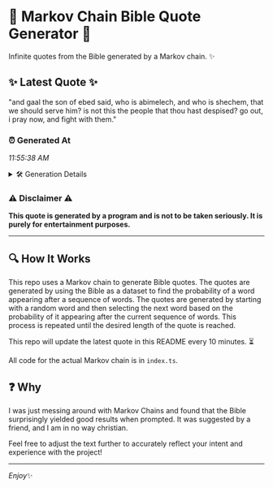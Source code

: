 # 📖 Markov Chain Bible Quote Generator 📖

Infinite quotes from the Bible generated by a Markov chain. ✨

## ✨ Latest Quote ✨
"and gaal the son of ebed said, who is abimelech, and who is shechem, that we should serve him? is not this the people that thou hast despised? go out, i pray now, and fight with them."

### ⏰ Generated At
*11:55:38 AM*

<details>
    <summary>🛠️ Generation Details</summary>
    <p>
        <strong>🌱 Seed:</strong> and<br>
        <strong>🔄 Iterations:</strong> 36<br>
        <strong>📜 Context History:</strong><br>[ and ]: gaal<br>[ and, gaal ]: the<br>[ and, gaal, the ]: son<br>[ and, gaal, the, son ]: of<br>[ and, gaal, the, son, of ]: ebed<br>[ and, gaal, the, son, of, ebed ]: said,<br>[ gaal, the, son, of, ebed, said, ]: who<br>[ the, son, of, ebed, said,, who ]: is<br>[ son, of, ebed, said,, who, is ]: abimelech,<br>[ of, ebed, said,, who, is, abimelech, ]: and<br>[ ebed, said,, who, is, abimelech,, and ]: who<br>[ said,, who, is, abimelech,, and, who ]: is<br>[ who, is, abimelech,, and, who, is ]: shechem,<br>[ is, abimelech,, and, who, is, shechem, ]: that<br>[ abimelech,, and, who, is, shechem,, that ]: we<br>[ and, who, is, shechem,, that, we ]: should<br>[ who, is, shechem,, that, we, should ]: serve<br>[ is, shechem,, that, we, should, serve ]: him?<br>[ shechem,, that, we, should, serve, him? ]: is<br>[ that, we, should, serve, him?, is ]: not<br>[ we, should, serve, him?, is, not ]: this<br>[ should, serve, him?, is, not, this ]: the<br>[ serve, him?, is, not, this, the ]: people<br>[ him?, is, not, this, the, people ]: that<br>[ is, not, this, the, people, that ]: thou<br>[ not, this, the, people, that, thou ]: hast<br>[ this, the, people, that, thou, hast ]: despised?<br>[ the, people, that, thou, hast, despised? ]: go<br>[ people, that, thou, hast, despised?, go ]: out,<br>[ that, thou, hast, despised?, go, out, ]: i<br>[ thou, hast, despised?, go, out,, i ]: pray<br>[ hast, despised?, go, out,, i, pray ]: now,<br>[ despised?, go, out,, i, pray, now, ]: and<br>[ go, out,, i, pray, now,, and ]: fight<br>[ out,, i, pray, now,, and, fight ]: with<br>[ i, pray, now,, and, fight, with ]: them.<br>
    </p>
</details>

### ⚠️ Disclaimer ⚠️
**This quote is generated by a program and is not to be taken seriously. It is purely for entertainment purposes.**

---

## 🔍 How It Works

This repo uses a Markov chain to generate Bible quotes. The quotes are generated by using the Bible as a dataset to find the probability of a word appearing after a sequence of words. The quotes are generated by starting with a random word and then selecting the next word based on the probability of it appearing after the current sequence of words. This process is repeated until the desired length of the quote is reached.

This repo will update the latest quote in this README every 10 minutes. ⏳

All code for the actual Markov chain is in `index.ts`.

## ❓ Why

I was just messing around with Markov Chains and found that the Bible surprisingly yielded good results when prompted. 
It was suggested by a friend, and I am in no way christian.

Feel free to adjust the text further to accurately reflect your intent and experience with the project!

---

*Enjoy*✨
